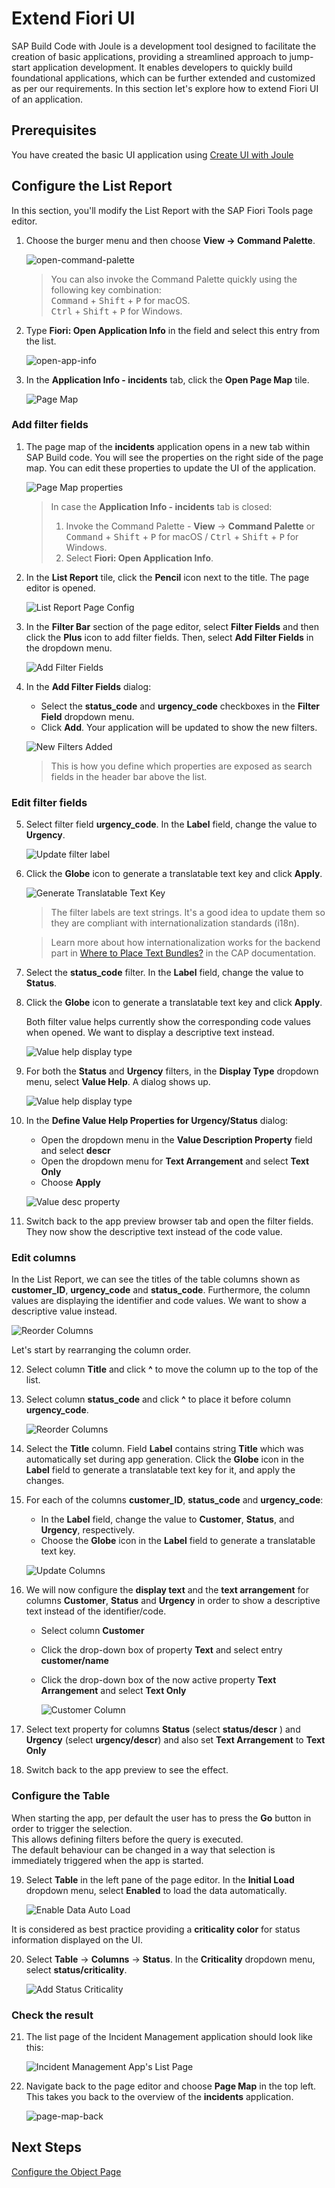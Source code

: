 # Extend Fiori UI

SAP Build Code with Joule is a development tool designed to facilitate the creation of basic applications, providing a streamlined approach to jump-start application development. It enables developers to quickly build foundational applications, which can be further extended and customized as per our requirements. 
In this section let's explore how to extend Fiori UI of an application.

## Prerequisites

You have created the basic UI application using [Create UI with Joule](fiori-ui.md)

## Configure the List Report

In this section, you'll modify the List Report with the SAP Fiori Tools page editor.

1. Choose the burger menu and then choose **View → Command Palette**.

    ![open-command-palette](../images/extend-fiori-ui/open-command-palette.png)

    > You can also invoke the Command Palette quickly using the following key combination:  
    > <kbd>Command</kbd> + <kbd>Shift</kbd> + <kbd>P</kbd> for macOS.        
    >  <kbd>Ctrl</kbd> + <kbd>Shift</kbd> + <kbd>P</kbd> for Windows. 

2. Type **Fiori: Open Application Info** in the field and select this entry from the list.

    ![open-app-info](../images/extend-fiori-ui/open-app-info.png)

3. In the **Application Info - incidents** tab, click the **Open Page Map** tile. 

    ![Page Map](../images/extend-fiori-ui/PageMap.png)

### Add filter fields

1.  The page map of the **incidents** application opens in a new tab within SAP Build code. You will see the properties on the right side of the page map. You can edit these properties to update the UI of the application.

    ![Page Map properties](../images/extend-fiori-ui/PageMap-properties.png)

    > In case the **Application Info - incidents** tab is closed: 
    >
    >1. Invoke the Command Palette - **View** &rarr; **Command Palette** or <kbd>Command</kbd> + <kbd>Shift</kbd> + <kbd>P</kbd> for macOS / <kbd>Ctrl</kbd> + <kbd>Shift</kbd> + <kbd>P</kbd> for Windows. 
    >2. Select **Fiori: Open Application Info**.

2. In the **List Report** tile, click the **Pencil** icon next to the title. The page editor is opened.

    ![List Report Page Config](../images/extend-fiori-ui/ls3.png)

3. In the **Filter Bar** section of the page editor, select **Filter Fields** and then click the **Plus** icon to add filter fields. Then, select **Add Filter Fields** in the dropdown menu.

    ![Add Filter Fields](../images/extend-fiori-ui/ls4.png)

4. In the **Add Filter Fields** dialog:

    - Select the **status_code** and **urgency_code** checkboxes in the **Filter Field** dropdown menu.
    - Click **Add**. Your application will be updated to show the new filters.

    ![New Filters Added](../images/extend-fiori-ui/ls5.png)

    > This is how you define which properties are exposed as search fields in the header bar above the list.

### Edit filter fields

5. Select filter field **urgency_code**. In the **Label** field, change the value to **Urgency**.
 
    ![Update filter label](../images/extend-fiori-ui/update-filter-label.png)

6. Click the **Globe** icon to generate a translatable text key and click **Apply**.

    ![Generate Translatable Text Key](../images/extend-fiori-ui/ls10.png)

    > The filter labels are text strings. It's a good idea to update them so they are compliant with internationalization standards (i18n).

    > Learn more about how internationalization works for the backend part in [Where to Place Text Bundles?](https://cap.cloud.sap/docs/guides/i18n#where-to-place-text-bundles) in the CAP documentation.

7. Select the **status_code** filter. In the **Label** field, change the value to **Status**.
8. Click the **Globe** icon to generate a translatable text key and click **Apply**.

    Both filter value helps currently show the corresponding code values when opened. We want to display a descriptive text instead.

    ![Value help display type](../images/extend-fiori-ui/filter-code-values.png)
 
9. For both the **Status** and **Urgency** filters, in the **Display Type** dropdown menu, select **Value Help**. A dialog shows up. 

    ![Value help display type](../images/extend-fiori-ui/value-help-dipslay-type.png)

10. In the **Define Value Help Properties for Urgency/Status** dialog:

    - Open the dropdown menu in the **Value Description Property** field and select **descr**
    - Open the dropdown menu for **Text Arrangement** and select **Text Only**
    - Choose **Apply**

    ![Value desc property](../images/extend-fiori-ui/value-desc-property.png)

11. Switch back to the app preview browser tab and open the filter fields. They now show the descriptive text instead of the code value.

### Edit columns

In the List Report, we can see the titles of the table columns shown as **customer_ID**, **urgency_code** and **status_code**. Furthermore, the column values are displaying the identifier and code values. We want to show a descriptive value instead.
 
![Reorder Columns](../images/extend-fiori-ui/table-code-values.png)

Let's start by rearranging the column order.

12. Select column **Title** and click **^** to move the column up to the top of the list.
13. Select column **status_code** and click **^** to place it before column **urgency_code**.

    ![Reorder Columns](../images/extend-fiori-ui/reorder-columns.png)

14.  Select the **Title** column. Field **Label** contains string **Title** which was automatically set during app generation. Click the **Globe** icon in the **Label** field to generate a translatable text key for it, and apply the changes.

15. For each of the columns **customer_ID**, **status_code** and **urgency_code**:
    - In the **Label** field, change the value to **Customer**, **Status**, and **Urgency**, respectively.
    - Choose the **Globe** icon in the **Label** field to generate a translatable text key.

    ![Update Columns](../images/extend-fiori-ui/update-columns.png)

16. We will now configure the **display text** and the **text arrangement** for columns **Customer**, **Status** and **Urgency** in order to show a descriptive text instead of the identifier/code.

    - Select column **Customer**
    - Click the drop-down box of property **Text** and select entry **customer/name**
    - Click the drop-down box of the now active property **Text Arrangement** and select **Text Only**
      
      ![Customer Column](../images/extend-fiori-ui/customer-column.png)

17.  Select text property for columns **Status** (select **status/descr** ) and **Urgency** (select **urgency/descr**) and also set **Text Arrangement** to **Text Only**
18.  Switch back to the app preview to see the effect.

### Configure the Table

When starting the app, per default the user has to press the
**Go** button in order to trigger the selection.\
This allows defining filters before the query is executed.\
The default behaviour can be changed in a way that selection is immediately
triggered when the app is started.

19. Select **Table** in the left pane of the page editor. In the **Initial Load** dropdown menu, select **Enabled** to load the data automatically.

    ![Enable Data Auto Load](../images/extend-fiori-ui/ls8.png)

It is considered as best practice providing a **criticality color** for status information displayed on the UI.

20. Select **Table** &rarr; **Columns** &rarr; **Status**. In the **Criticality** dropdown menu, select **status/criticality**.

    ![Add Status Criticality](../images/extend-fiori-ui/criticality.png)

### Check the result

21. The list page of the Incident Management application should look like this:

    ![Incident Management App's List Page](../images/extend-fiori-ui/IncidentsUI.png)

22. Navigate back to the page editor and choose **Page Map** in the top left. This takes you back to the overview of the **incidents** application.

    ![page-map-back](../images/extend-fiori-ui/page-map-back.png)

## Next Steps

[Configure the Object Page](configure-object-page.md)




